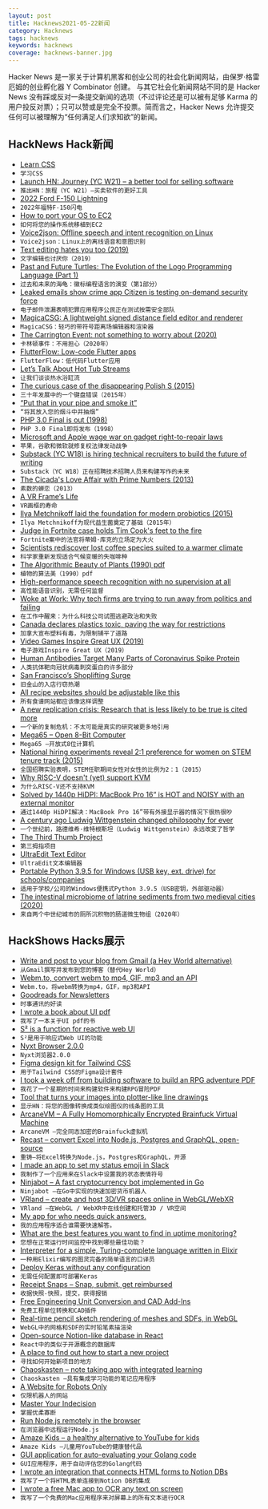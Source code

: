 ```yaml
---
layout: post
title: Hacknews2021-05-22新闻
category: Hacknews
tags: hacknews
keywords: hacknews
coverage: hacknews-banner.jpg
---
```


Hacker News 是一家关于计算机黑客和创业公司的社会化新闻网站，由保罗·格雷厄姆的创业孵化器 Y Combinator 创建。
与其它社会化新闻网站不同的是 Hacker News 没有踩或反对一条提交新闻的选项（不过评论还是可以被有足够 Karma 的用户投反对票）；只可以赞或是完全不投票。简而言之，Hacker News 允许提交任何可以被理解为“任何满足人们求知欲”的新闻。

## HackNews Hack新闻


- [Learn CSS](https://web.dev/learn/css/)
- `学习CSS`
- [Launch HN: Journey (YC W21) – a better tool for selling software](item?id=27233718)
- `推出HN：旅程（YC W21）–买卖软件的更好工具`
- [2022 Ford F-150 Lightning](https://www.ford.com/trucks/f150/f150-lightning/2022/)
- `2022年福特F-150闪电`
- [How to port your OS to EC2](https://www.daemonology.net/blog/2018-07-14-port-OS-to-EC2.html)
- `如何将您的操作系统移植到EC2`
- [Voice2json: Offline speech and intent recognition on Linux](https://voice2json.org/)
- `Voice2json：Linux上的离线语音和意图识别`
- [Text editing hates you too (2019)](https://lord.io/text-editing-hates-you-too/)
- `文字编辑也讨厌你（2019）`
- [Past and Future Turtles: The Evolution of the Logo Programming Language (Part 1)](https://turtlespaces.org/2021/05/21/past-and-future-turtles-the-evolution-of-the-logo-programming-language-part-1/)
- `过去和未来的海龟：徽标编程语言的演变（第1部分）`
- [Leaked emails show crime app Citizen is testing on-demand security force](https://www.vice.com/en/article/v7evbx/citizen-app-private-security-leaked-emails)
- `电子邮件泄漏表明犯罪应用程序公民正在测试按需安全部队`
- [MagicaCSG: A lightweight signed distance field editor and renderer](https://ephtracy.github.io/index.html?page=magicacsg)
- `MagicaCSG：轻巧的带符号距离场编辑器和渲染器`
- [The Carrington Event: not something to worry about (2020)](https://yarchive.net/blog/carrington-event/)
- `卡林顿事件：不用担心（2020年）`
- [FlutterFlow: Low-code Flutter apps](https://flutterflow.io/launch)
- `FlutterFlow：低代码Flutter应用`
- [Let’s Talk About Hot Tub Streams](https://blog.twitch.tv/en/2021/05/21/lets-talk-about-hot-tub-streams/)
- `让我们谈谈热水浴缸流`
- [The curious case of the disappearing Polish S (2015)](https://medium.engineering/the-curious-case-of-disappearing-polish-s-fa398313d4df)
- `三十年发展中的一个键盘错误（2015年）`
- [“Put that in your pipe and smoke it”](https://wordhistories.net/2020/01/06/put-pipe-and-smoke/)
- `“将其放入您的烟斗中并抽烟”`
- [PHP 3.0 Final is out (1998)](http://web.archive.org/web/19980701120538/http://www.php.net/)
- `PHP 3.0 Final即将发布（1998）`
- [Microsoft and Apple wage war on gadget right-to-repair laws](https://www.bloomberg.com/news/articles/2021-05-20/microsoft-and-apple-wage-war-on-gadget-right-to-repair-laws)
- `苹果，谷歌和微软就修复权法律发动战争`
- [Substack (YC W18) is hiring technical recruiters to build the future of writing](https://jobs.lever.co/substackinc/c98439dd-6560-4b58-b827-42eb92c61dbd)
- `Substack（YC W18）正在招聘技术招聘人员来构建写作的未来`
- [The Cicada's Love Affair with Prime Numbers (2013)](https://www.newyorker.com/tech/annals-of-technology/the-cicadas-love-affair-with-prime-numbers)
- `素数的蝉恋（2013）`
- [A VR Frame’s Life](https://developer.oculus.com/blog/a-vr-frames-life/)
- `VR画框的寿命`
- [Ilya Metchnikoff laid the foundation for modern probiotics (2015)](https://nautil.us/issue/100/outsiders/the-man-who-drank-cholera-and-launched-the-yogurt-craze-rp)
- `Ilya Metchnikoff为现代益生菌奠定了基础（2015年）`
- [Judge in Fortnite case holds Tim Cook's feet to the fire](https://www.protocol.com/apple-epic-trial/tim-cook-apple-epic-grilled)
- `Fortnite案中的法官将蒂姆·库克的立场定为大火`
- [Scientists rediscover lost coffee species suited to a warmer climate](https://www.cbc.ca/news/science/coffee-stenophylla-1.5995940)
- `科学家重新发现适合气候变暖的失咖啡种`
- [The Algorithmic Beauty of Plants (1990) pdf](http://algorithmicbotany.org/papers/abop/abop.pdf)
- `植物的算法美（1990）pdf`
- [High-performance speech recognition with no supervision at all](https://ai.facebook.com/blog/wav2vec-unsupervised-speech-recognition-without-supervision/)
- `高性能语音识别，无需任何监督`
- [Woke at Work: Why tech firms are trying to run away from politics and failing](https://www.economist.com/united-states/2021/05/22/why-tech-firms-are-trying-to-run-away-from-politics-and-failing)
- `在工作中醒来：为什么科技公司试图逃避政治和失败`
- [Canada declares plastics toxic, paving the way for restrictions](https://www.motherjones.com/environment/2021/05/canada-declares-plastics-toxic-ban-restrictions/)
- `加拿大宣布塑料有毒，为限制铺平了道路`
- [Video Games Inspire Great UX (2019)](https://jenson.org/games/)
- `电子游戏Inspire Great UX（2019）`
- [Human Antibodies Target Many Parts of Coronavirus Spike Protein](https://directorsblog.nih.gov/2021/05/18/human-antibodies-target-many-parts-of-coronavirus-spike-protein/)
- `人类抗体靶向冠状病毒刺突蛋白的许多部分`
- [San Francisco’s Shoplifting Surge](https://www.nytimes.com/2021/05/21/us/san-francisco-shoplifting-epidemic.html)
- `旧金山的入店行窃热潮`
- [All recipe websites should be adjustable like this](https://jeanieandluluskitchen.com/wprm_print/10697)
- `所有食谱网站都应该像这样调整`
- [A new replication crisis: Research that is less likely to be true is cited more](https://ucsdnews.ucsd.edu/pressrelease/a-new-replication-crisis-research-that-is-less-likely-be-true-is-cited-more)
- `一个新的复制危机：不太可能是真实的研究被更多地引用`
- [Mega65 – Open 8-Bit Computer](https://mega65.org/)
- `Mega65 –开放式8位计算机`
- [National hiring experiments reveal 2:1 preference for women on STEM tenure track (2015)](https://www.pnas.org/content/early/2015/04/08/1418878112)
- `全国招聘实验表明，STEM任职期间女性对女性的比例为2：1（2015）`
- [Why RISC-V doesn't (yet) support KVM](https://lwn.net/SubscriberLink/856685/b68c339e3b445760/)
- `为什么RISC-V还不支持KVM`
- [Solved by 1440p HiDPI: MacBook Pro 16“ is HOT and NOISY with an external monitor](https://axu2.medium.com/solved-by-1440p-hidpi-macbook-pro-16-is-hot-noisy-with-an-external-monitor-f8af19c30f81)
- `通过1440p HiDPI解决：MacBook Pro 16”带有外接显示器的情况下很热很吵`
- [A century ago Ludwig Wittgenstein changed philosophy for ever](https://www.economist.com/books-and-arts/2021/05/22/a-century-ago-ludwig-wittgenstein-changed-philosophy-for-ever)
- `一个世纪前，路德维希·维特根斯坦（Ludwig Wittgenstein）永远改变了哲学`
- [The Third Thumb Project](https://www.daniclodedesign.com/thethirdthumb)
- `第三拇指项目`
- [UltraEdit Text Editor](https://www.ultraedit.com/)
- `UltraEdit文本编辑器`
- [Portable Python 3.9.5 for Windows (USB key, ext. drive) for schools/companies](https://www.portabledevapps.net/)
- `适用于学校/公司的Windows便携式Python 3.9.5（USB密钥，外部驱动器）`
- [The intestinal microbiome of latrine sediments from two medieval cities (2020)](https://royalsocietypublishing.org/doi/10.1098/rstb.2019.0576)
- `来自两个中世纪城市的厕所沉积物的肠道微生物组（2020年）`


## HackShows Hacks展示

- [ Write and post to your blog from Gmail (a Hey World alternative)](item?id=27212054)
- `从Gmail撰写并发布到您的博客（替代Hey World）`
- [ Webm.to, convert webm to mp4, GIF, mp3 and an API](https://webm.to)
- `Webm.to，将webm转换为mp4，GIF，mp3和API`
- [ Goodreads for Newsletters](https://readsom.com/)
- `时事通讯的好读`
- [ I wrote a book about UI pdf](https://fifty.user-interface.io/50_ui_tips.pdf)
- `我写了一本关于UI pdf的书`
- [ S² is a function for reactive web UI](https://gr0uch.github.io/s2/)
- `S²是用于响应式Web UI的功能`
- [ Nyxt Browser 2.0.0](https://nyxt.atlas.engineer/article/release-2.0.0.org)
- `Nyxt浏览器2.0.0`
- [ Figma design kit for Tailwind CSS](https://tailwind-figma.com/)
- `用于Tailwind CSS的Figma设计套件`
- [ I took a week off from building software to build an RPG adventure PDF](https://wealdham.timvdalen.nl/?src=hn)
- `我花了一个星期的时间来构建软件来构建RPG冒险PDF`
- [ Tool that turns your images into plotter-like line drawings](https://javier.xyz/pintr/)
- `显示HN：将您的图像转换成类似绘图仪的线条图的工具`
- [ ArcaneVM – A Fully Homomorphically Encrypted Brainfuck Virtual Machine](https://github.com/f-prime/arcanevm)
- `ArcaneVM –完全同态加密的Brainfuck虚拟机`
- [ Recast – convert Excel into Node.js, Postgres and GraphQL, open-source](https://recast.amplication.com)
- `重铸–将Excel转换为Node.js，Postgres和GraphQL，开源`
- [ I made an app to set my status emoji in Slack](https://slacklunchstatus.com)
- `我制作了一个应用来在Slack中设置我的状态表情符号`
- [ Ninjabot – A fast cryptocurrency bot implemented in Go](https://github.com/rodrigo-brito/ninjabot)
- `Ninjabot –在Go中实现的快速加密货币机器人`
- [ VRland – create and host 3D/VR spaces online in WebGL/WebXR](https://vrland.io/)
- `VRland –在WebGL / WebXR中在线创建和托管3D / VR空间`
- [ My app for who needs quick answers.](https://apps.apple.com/us/app/ask-widget/id1540513070)
- `我的应用程序适合谁需要快速解答。`
- [ What are the best features you want to find in uptime monitoring?](https://odown.io)
- `您想在正常运行时间监控中找到哪些最佳功能？`
- [ Interpreter for a simple, Turing-complete language written in Elixir](https://github.com/ashton314/elixir_interpreter_demo)
- `一种用Elixir编写的图灵完备的简单语言的口译员`
- [ Deploy Keras without any configuration](https://inferrd.com/deploy/keras)
- `无需任何配置即可部署Keras`
- [ Receipt Snaps – Snap, submit, get reimbursed](https://receiptsnaps.com)
- `收据快照-快照，提交，获得报销`
- [ Free Engineering Unit Conversion and CAD Add-Ins](https://www.enverter.com/)
- `免费工程单位转换和CAD插件`
- [ Real-time pencil sketch rendering of meshes and SDFs, in WebGL](https://pencil-sketching.vercel.app/)
- `WebGL中的网格和SDF的实时铅笔素描渲染`
- [ Open-source Notion-like database in React](https://github.com/archit-p/editable-react-table)
- `React中的类似于开源概念的数据库`
- [ A place to find out how to start a new project](item?id=27235771)
- `寻找如何开始新项目的地方`
- [ Chaoskasten – note taking app with integrated learning](item?id=27235232)
- `Chaoskasten –具有集成学习功能的笔记应用程序`
- [ A Website for Robots Only](https://robotonlywebsite.com/)
- `仅限机器人的网站`
- [ Master Your Indecision](https://qdngame.com/)
- `掌握优柔寡断`
- [ Run Node.js remotely in the browser](https://observablehq.com/@javierluraschi/running-nodejs-in-observable)
- `在浏览器中远程运行Node.js`
- [ Amaze Kids – a healthy alternative to YouTube for kids](https://apps.apple.com/nl/app/amaze-kids-make-learning-fun/id1510888377?l=en)
- `Amaze Kids –儿童用YouTube的健康替代品`
- [ GUI application for auto-evaluating your Golang code](https://github.com/nkoporec/ginker)
- `GUI应用程序，用于自动评估您的Golang代码`
- [ I wrote an integration that connects HTML forms to Notion DBs](https://sheetmonkey.io/notion.html)
- `我写了一个将HTML表单连接到Notion DB的集成`
- [ I wrote a free Mac app to OCR any text on screen](https://github.com/schappim/macOCR)
- `我写了一个免费的Mac应用程序来对屏幕上的所有文本进行OCR`

